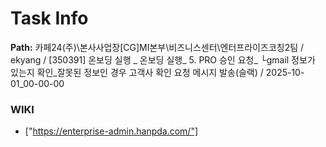 # Task Info

**Path:** 카페24(주)\본사사업장\[CG]MI본부\비즈니스센터\엔터프라이즈코칭2팀 / ekyang / [350391] 온보딩 실행 _ 온보딩 실행_ 5. PRO 승인 요청_ └gmail 정보가 있는지 확인_잘못된 정보인 경우 고객사 확인 요청 메시지 발송(슬랙) / 2025-10-01_00-00-00

### WIKI
- ["https://enterprise-admin.hanpda.com/"]

